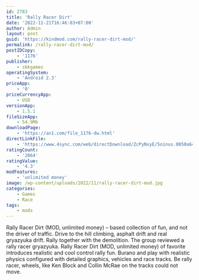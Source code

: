 ```yaml
---
id: 2783
title: 'Rally Racer Dirt'
date: '2022-11-21T16:46:03+07:00'
author: Admin
layout: post
guid: 'https://kindmod.com/rally-racer-dirt-mod/'
permalink: /rally-racer-dirt-mod/
postIDCopy:
    - '1176'
publisher:
    - sbkgames
operatingSystem:
    - 'Android 2.3'
priceApp:
    - '0'
priceCurrencyApp:
    - USD
versionApp:
    - 1.5.1
fileSizeApp:
    - 54.9Mb
downloadPage:
    - 'https://an1.com/file_1176-dw.html'
directLinkFile:
    - 'https://www.4sync.com/web/directDownload/ZcPyNvyE/5oinus.0050a648684614820e52aa3ced71a042'
ratingCount:
    - '2064'
ratingValue:
    - '4.3'
modFeatures:
    - 'unlimited money'
image: /wp-content/uploads/2022/11/rally-racer-dirt-mod.jpg
categories:
    - Games
    - Race
tags:
    - mods
---
```


Rally Racer Dirt (MOD, unlimited money) – based collection of fun, and not the driver of traffic. Drive to the hill climbing, asphalt drift and real gryazyuka drift. Rally together with the demolition. The group reviewed a rally racer gryazyuka. Rally Racer Dirt (MOD, unlimited money) of favorite introduces realistic and cool control rally fun. Burano and play with realistic physics configured with detailed graphics, vehicles and race tracks. Be rally racer, wheels, like Ken Block and Collin McRae on the tracks could not move.